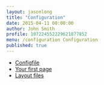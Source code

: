 ```yaml
---
layout: jasonlong
title: "Configuration"
date: 2015-04-11 00:00:00
author: John Smith
profile: 107224552229621877852
menu: /configuration Configuration
published: true
---
```



  * [Configfile](configfile.html)
  * [Your first page](yourfirstpage.html)
  * [Layout files](layout.html)

